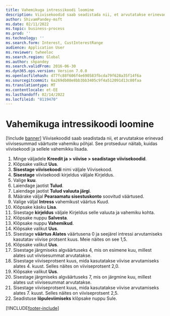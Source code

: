 ```yaml
---
title: Vahemikuga intressikoodi loomine
description: Viivisekoodid saab seadistada nii, et arvutatakse erinevad viivisesummad väärtuste vahemiku põhjal.
author: ShivamPandey-msft
ms.date: 02/11/2022
ms.topic: business-process
ms.prod: ''
ms.technology: ''
ms.search.form: Interest, CustInterestRange
audience: Application User
ms.reviewer: twheeloc
ms.search.region: Global
ms.author: shpandey
ms.search.validFrom: 2016-06-30
ms.dyn365.ops.version: Version 7.0.0
ms.openlocfilehash: d77fc88f606f4e690583fbcda79f628a35f14f6a
ms.sourcegitcommit: 6a269db08e8bb3bb3405c9f4a512091d13c80faa
ms.translationtype: MT
ms.contentlocale: et-EE
ms.lasthandoff: 02/14/2022
ms.locfileid: "8119470"
---
```

# <a name="create-an-interest-code-with-a-range"></a>Vahemikuga intressikoodi loomine

[!include [banner](../../includes/banner.md)]
Viivisekoodid saab seadistada nii, et arvutatakse erinevad viivisesummad väärtuste vahemiku põhjal. See protseduur näitab, kuidas viivisekoodi ja sellele vahemikku lisada.

1. Minge väljadele **Kreedit ja > viivise > seadistage viivisekoodid**.
2. Klõpsake valikut **Uus**.
3. **Sisestage viivisekoodi** nimi väljale Viivisekood.
4. **Sisestage** viivisekoodi kirjeldus väljale Kirjeldus.
5. Valige **kuu**.
6. Laiendage jaotist **Tulud**.
7. Laiendage jaotist **Tulud valuuta järgi**.
8. Määrake väljal **Pearaamatu sisestuskonto** soovitud väärtused.
9. Valige väljal **Intress** vahemikust väärtus Kuud.
10. Klõpsake käsku **Lisa**.
11. Sisestage **kirjeldus** väljale Kirjeldus selle valuuta ja vahemiku kohta.
12. Klõpsake nuppu **Salvesta**.
13. Klõpsake nuppu **Vahemikud**.
14. Klõpsake valikut **Uus**.
15. Sisestage **väärtus Alates** väärtusena 0 ja seejärel intressi arvutamiseks kasutatav viivise protsent kuus. Meie näites on see 1,5.
16. Klõpsake valikut **Uus**.
17. Sisestage järgmiseks algväärtuseks 4, mis on esimene kuu, millest alates uut viivisesummat arvutatakse.
18. Sisestage viiviseprotsent kuus, mida kasutatakse viivise arvutamiseks alates 4. kuust. Selles näites on viiviseprotsent 2,0.
19. Klõpsake valikut **Uus**.
20. Sisestage järgmiseks algväärtuseks 7, mis on järgmine kuu, millest alates uut viivisesummat arvutatakse.
21. Sisestage viiviseprotsent kuus, mida kasutatakse viivise arvutamiseks alates 7. kuust. Selles näites on viiviseprotsent 2,5.
22. Seadistuse **lõpuleviimiseks** klõpsake nuppu Sule.



[!INCLUDE[footer-include](../../../includes/footer-banner.md)]
